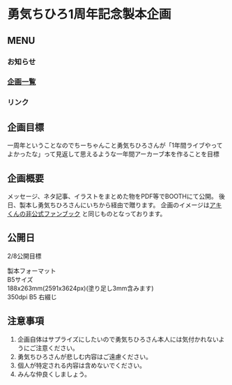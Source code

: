 # 勇気ちひろ1周年記念製本企画

## MENU

### お知らせ
### [企画一覧](https://kkumt93.github.io/Chihiro_1stAnni/Event_List)
### リンク

## 企画目標
一周年ということなのでちーちゃんこと勇気ちひろさんが「1年間ライブやってよかったな」って見返して思えるような一年間アーカーブ本を作ることを目標

## 企画概要
メッセージ、ネタ記事、イラストをまとめた物をPDF等でBOOTHにて公開。
後日、製本し勇気ちひろさんにいちから経由で贈ります。
企画のイメージは[アキくんの非公式ファンブック](https://suzuyaakiseitan.booth.pm/items/1114927)
と同じものとなっております。

## 公開日
2/8公開目標

製本フォーマット  
B5サイズ  
188x263mm(2591x3624px)(塗り足し3mm含みます)  
350dpi  B5 右綴じ

## 注意事項
1. 企画自体はサプライズにしたいので勇気ちひろさん本人には気付かれないようにご注意ください。
2. 勇気ちひろさんが悲しむ内容はご遠慮ください。
3. 個人が特定される内容は含めないでください。
4. みんな仲良くしましょう。